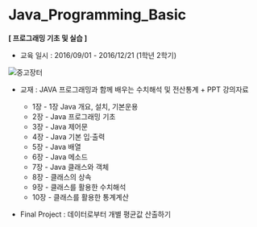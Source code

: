 # Java_Programming_Basic
**[ 프로그래밍 기초 및 실습 ]**

- 교육 일시 : 2016/09/01 - 2016/12/21 (1학년 2학기)



![중고장터](http://image.kyobobook.co.kr/images/book/xlarge/341/x9788973384341.jpg)

- 교재 : JAVA 프로그래밍과 함께 배우는 수치해석 및 전산통계 + PPT 강의자료
  - 1장 - 1장 Java 개요, 설치, 기본운용
  - 2장 - Java 프로그래밍 기초
  - 3장 - Java 제어문
  - 4장 - Java 기본 입·출력
  - 5장 - Java 배열
  - 6장 - Java 메소드
  - 7장 - Java 클래스와 객체
  - 8장 - 클래스의 상속
  - 9장 - 클래스를 활용한 수치해석
  - 10장 - 클래스를 활용한 통계계산
  
  
  
- Final Project : 데이터로부터 개별 평균값 산출하기